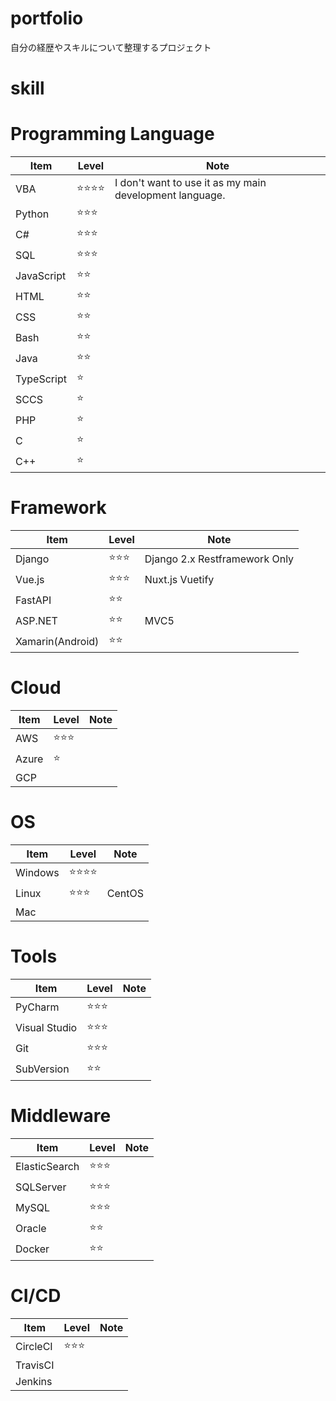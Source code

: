 # portfolio
自分の経歴やスキルについて整理するプロジェクト


# skill


# Programming Language

| Item | Level | Note |
|---|---|---|
| VBA | :star::star::star::star: | I don't want to use it as my main development language. |
| Python | :star::star::star: | |
| C# | :star::star::star: | |
| SQL | :star::star::star: | |
| JavaScript | :star::star: | |
| HTML | :star::star: | |
| CSS | :star::star: | |
| Bash | :star::star: | |
| Java | :star::star: | |
| TypeScript | :star: | |
| SCCS | :star: | |
| PHP | :star: | |
| C | :star: | |
| C++ | :star: | |


# Framework

| Item | Level | Note |
|---|---|---|
| Django | :star::star::star: | Django 2.x Restframework Only |
| Vue.js | :star::star::star: | Nuxt.js Vuetify |
| FastAPI | :star::star: | |
| ASP.NET | :star::star: | MVC5 |
| Xamarin(Android) | :star::star: | |


# Cloud

| Item | Level | Note |
|---|---|---|
| AWS | :star::star::star: | |
| Azure | :star: | |
| GCP | | |

# OS

| Item | Level | Note |
|---|---|---|
| Windows | :star::star::star::star: | |
| Linux | :star::star::star: | CentOS |
| Mac | | |

# Tools

| Item | Level | Note |
|---|---|---|
| PyCharm | :star::star::star: | |
| Visual Studio | :star::star::star: | |
| Git | :star::star::star: | |
| SubVersion | :star::star: | |

# Middleware

| Item | Level | Note |
|---|---|---|
| ElasticSearch | :star::star::star: | |
| SQLServer | :star::star::star: | |
| MySQL | :star::star::star: | |
| Oracle | :star::star: | |
| Docker | :star::star: | |

# CI/CD

| Item | Level | Note |
|---|---|---|
| CircleCI | :star::star::star: | |
| TravisCI |  | |
| Jenkins |  | |
